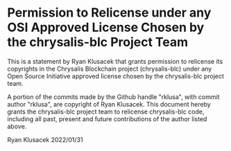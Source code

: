# Permission to Relicense under any OSI Approved License Chosen by the chrysalis-blc Project Team

This is a statement by Ryan Klusacek that grants permission to relicense its copyrights in the
Chrysalis Blockchain project (chrysalis-blc) under any Open Source Initiative approved license
chosen by the chrysalis-blc project team.

A portion of the commits made by the Github handle "rklusa", with commit author 
"rklusa", are copyright of Ryan Klusacek. This document hereby grants the
chrysalis-blc project team to relicense chrysalis-blc code, including all past, present and
future contributions of the author listed above.

Ryan Klusacek
2022/01/31 